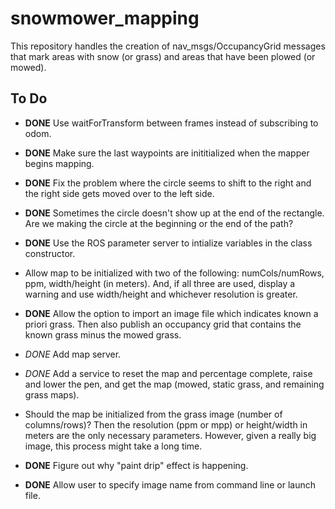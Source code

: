# snowmower_mapping
This repository handles the creation of nav_msgs/OccupancyGrid messages that mark areas with snow (or grass) and areas that have been plowed (or mowed).

## To Do
* **DONE** Use waitForTransform between frames instead of subscribing to odom.

* **DONE** Make sure the last waypoints are inititialized when the mapper begins mapping.

* **DONE** Fix the problem where the circle seems to shift to the right and the right side gets moved over to the left side.

* **DONE** Sometimes the circle doesn't show up at the end of the rectangle. Are we making the circle at the beginning or the end of the path?

* **DONE** Use the ROS parameter server to intialize variables in the class constructor.

* Allow map to be initialized with two of the following: numCols/numRows, ppm, width/height (in meters). And, if all three are used, display a warning and use width/height and whichever resolution is greater.

* **DONE** Allow the option to import an image file which indicates known a priori grass. Then also publish an occupancy grid that contains the known grass minus the mowed grass.

* *DONE* Add map server.

* *DONE* Add a service to reset the map and percentage complete, raise and lower the pen, and get the map (mowed, static grass, and remaining grass maps).

* Should the map be initialized from the grass image (number of columns/rows)? Then the resolution (ppm or mpp) or height/width in meters are the only necessary parameters. However, given a really big image, this process might take a long time.

* **DONE** Figure out why "paint drip" effect is happening.

* **DONE** Allow user to specify image name from command line or launch file.